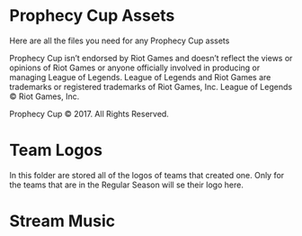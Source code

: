 # Prophecy Cup Assets

Here are all the files you need for any Prophecy Cup assets

Prophecy Cup isn’t endorsed by Riot Games and doesn’t reflect the views or opinions of Riot Games or anyone officially involved in producing or managing League of Legends. League of Legends and Riot Games are trademarks or registered trademarks of Riot Games, Inc. League of Legends © Riot Games, Inc.

Prophecy Cup © 2017. All Rights Reserved.

# Team Logos

In this folder are stored all of the logos of teams that created one. Only for the teams that are in the Regular Season will se their logo here.

# Stream Music


